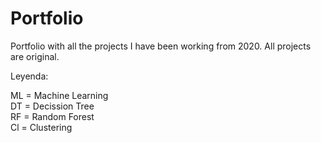 # Portfolio
Portfolio with all the projects I have been working from 2020.
All projects are original.

Leyenda:

ML = Machine Learning \
DT = Decission Tree \
RF = Random Forest \
Cl = Clustering

